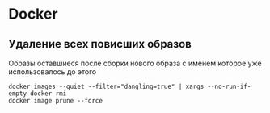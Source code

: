 # Docker

## Удаление всех повисших образов

Образы оставшиеся после сборки нового образа с именем которое уже использовалось до этого

```shell
docker images --quiet --filter="dangling=true" | xargs --no-run-if-empty docker rmi
docker image prune --force
```

